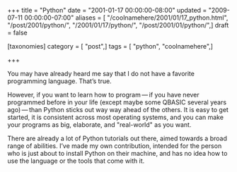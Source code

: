+++
title = "Python"
date = "2001-01-17 00:00:00-08:00"
updated = "2009-07-11 00:00:00-07:00"
aliases = [ "/coolnamehere/2001/01/17_python.html", "/post/2001/python/", "/2001/01/17/python/", "/post/2001/01/python/",]
draft = false

[taxonomies]
category = [ "post",]
tags = [ "python", "coolnamehere",]

+++

You may have already heard me say that I do not have a favorite
programming language. That’s true.

However, if you want to learn how to program — if you have never
programmed before in your life (except maybe some QBASIC several years
ago) — than Python sticks out way way ahead of the others. It is easy to
get started, it is consistent across most operating systems, and you can
make your programs as big, elaborate, and "real-world" as you want.

There are already a lot of Python tutorials out there, aimed towards a
broad range of abilities. I’ve made my own contribution, intended for
the person who is just about to install Python on their machine, and has
no idea how to use the language or the tools that come with it.